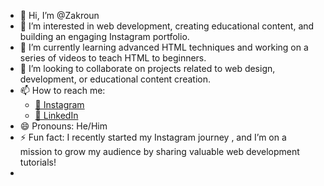 - 👋 Hi, I’m @Zakroun  
- 👀 I’m interested in web development, creating educational content, and building an engaging Instagram portfolio.  
- 🌱 I’m currently learning advanced HTML techniques and working on a series of videos to teach HTML to beginners.  
- 💞️ I’m looking to collaborate on projects related to web design, development, or educational content creation.  
- 📫 How to reach me:  
  - [📸 Instagram](https://www.instagram.com/coding.withzak/profilecard/?igsh=YjZxOHlwaTNseHps)
  - [💼 LinkedIn](https://www.linkedin.com/in/zakaryae-rouane-53086229a?utm_source=share&utm_campaign=share_via&utm_content=profile&utm_medium=android_app) 
- 😄 Pronouns: He/Him  
- ⚡ Fun fact: I recently started my Instagram journey , and I’m on a mission to grow my audience by sharing valuable web development tutorials!
- 
<!---
Zakroun/Zakroun is a ✨ special ✨ repository because its `README.md` (this file) appears on your GitHub profile.
You can click the Preview link to take a look at your changes.
--->
